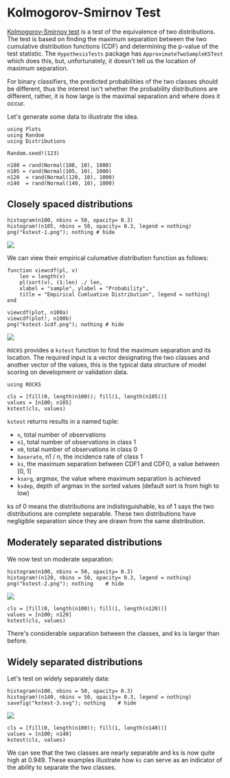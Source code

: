 # Kolmogorov-Smirnov Test

[Kolmogorov-Smirnov test](https://en.wikipedia.org/wiki/Kolmogorov%E2%80%93Smirnov_test)
is a test of the equivalence of two distributions.
The test is based on finding the maximum separation between the two cumulative
distribution functions (CDF) and determining the p-value of the test statistic.
The `HypothesisTests` package has `ApproximateTwoSampleKSTest` which does this,
but, unfortunately, it doesn't tell us the location of maximum separation.

For binary classifiers, the predicted probabilities of the two classes should be
different, thus the interest isn't whether the probability distributions
are different, rather, it is how large is the maximal separation and
where does it occur.

Let's generate some data to illustrate the idea.

```@example kstest
using Plots
using Random
using Distributions

Random.seed!(123)

n100 = rand(Normal(100, 10), 1000)
n105 = rand(Normal(105, 10), 1000)
n120  = rand(Normal(120, 10), 1000)
n140  = rand(Normal(140, 10), 1000)
```

## Closely spaced distributions

```@example kstest
histogram(n100, nbins = 50, opacity= 0.3)
histogram!(n105, nbins = 50, opacity= 0.3, legend = nothing)
png("kstest-1.png"); nothing # hide
```

![](kstest-1.png)

We can view their empirical culumative distribution function as follows:

```@example kstest
function viewcdf(pl, v)
    len = length(v)
    pl(sort(v), (1:len) ./ len, 
    xlabel = "sample", ylabel = "Probability", 
    title = "Empirical Cumluative Distribution", legend = nothing)
end

viewcdf(plot, n100a)
viewcdf(plot!, n100b)
png("kstest-1cdf.png"); nothing # hide
```

![](kstest-1cdf.png)

`ROCKS` provides a `kstest` function to find the maximum separation and its location.
The required input is a vector designating the two classes and another vector of
the values, this is the typical data structure of model scoring on
development or validation data.

```@example kstest
using ROCKS

cls = [fill(0, length(n100)); fill(1, length(n105))]
values = [n100; n105]
kstest(cls, values)
```

`kstest` returns results in a named tuple:

- `n`, total number of observations
- `n1`, total number of observations in class 1
- `n0`, total number of observations in class 0
- `baserate`, n1 / n, the incidence rate of class 1
- `ks`, the maximum separation between CDF1 and CDF0, a value between [0, 1]
- `ksarg`, argmax, the value where maximum separation is achieved
- `ksdep`, depth of argmax in the sorted values (default sort is from high to low)

ks of 0 means the distributions are indistinguishable,
ks of 1 says the two distributions are complete separable.
These two distributions have negligible separation since they are drawn from the
same distribution.

## Moderately separated distributions

We now test on moderate separation:

```@example kstest
histogram(n100, nbins = 50, opacity= 0.3)
histogram!(n120, nbins = 50, opacity= 0.3, legend = nothing)
png("kstest-2.png"); nothing    # hide
```

![](kstest-2.png)

```@example kstest
cls = [fill(0, length(n100)); fill(1, length(n120))]
values = [n100; n120]
kstest(cls, values)
```

There's considerable separation between the classes, and ks is larger than before.

## Widely separated distributions

Let's test on widely separately data:

```@example kstest
histogram(n100, nbins = 50, opacity= 0.3)
histogram!(n140, nbins = 50, opacity= 0.3, legend = nothing)
savefig("kstest-3.svg"); nothing    # hide
```

![](kstest-3.svg)

```@example kstest
cls = [fill(0, length(n100)); fill(1, length(n140))]
values = [n100; n140]
kstest(cls, values)
```

We can see that the two classes are nearly separable and
ks is now quite high at 0.949.
These examples illustrate how `ks` can serve as an indicator of the ability to
separate the two classes.
